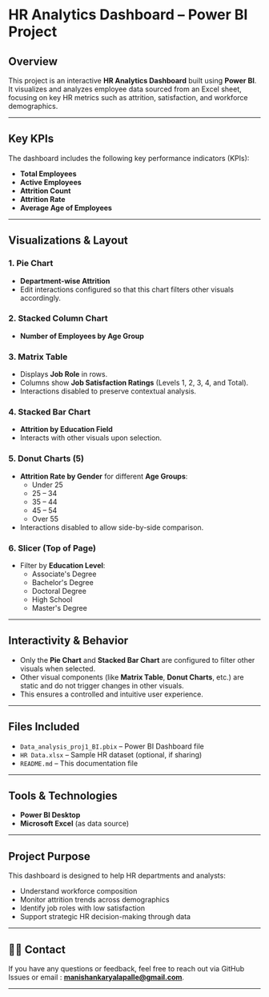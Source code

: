 # HR Analytics Dashboard – Power BI Project

##   Overview

This project is an interactive **HR Analytics Dashboard** built using **Power BI**. It visualizes and analyzes employee data sourced from an Excel sheet, focusing on key HR metrics such as attrition, satisfaction, and workforce demographics.

---

##   Key KPIs

The dashboard includes the following key performance indicators (KPIs):

- **Total Employees**
- **Active Employees**
- **Attrition Count**
- **Attrition Rate**
- **Average Age of Employees**

---

##   Visualizations & Layout

### 1. **Pie Chart**
- **Department-wise Attrition**
- Edit interactions configured so that this chart filters other visuals accordingly.

### 2. **Stacked Column Chart**
- **Number of Employees by Age Group**

### 3. **Matrix Table**
- Displays **Job Role** in rows.
- Columns show **Job Satisfaction Ratings** (Levels 1, 2, 3, 4, and Total).
- Interactions disabled to preserve contextual analysis.

### 4. **Stacked Bar Chart**
- **Attrition by Education Field**
- Interacts with other visuals upon selection.

### 5. **Donut Charts** (5)
- **Attrition Rate by Gender** for different **Age Groups**:
  - Under 25
  - 25 – 34
  - 35 – 44
  - 45 – 54
  - Over 55
- Interactions disabled to allow side-by-side comparison.

### 6. **Slicer (Top of Page)**
- Filter by **Education Level**:
  - Associate's Degree
  - Bachelor's Degree
  - Doctoral Degree
  - High School
  - Master's Degree

---

##   Interactivity & Behavior

- Only the **Pie Chart** and **Stacked Bar Chart** are configured to filter other visuals when selected.
- Other visual components (like **Matrix Table**, **Donut Charts**, etc.) are static and do not trigger changes in other visuals.
- This ensures a controlled and intuitive user experience.

---

##   Files Included

- `Data_analysis_proj1_BI.pbix` – Power BI Dashboard file
- `HR Data.xlsx` – Sample HR dataset (optional, if sharing)
- `README.md` – This documentation file

---

##   Tools & Technologies

- **Power BI Desktop**
- **Microsoft Excel** (as data source)

---

##   Project Purpose

This dashboard is designed to help HR departments and analysts:

- Understand workforce composition
- Monitor attrition trends across demographics
- Identify job roles with low satisfaction
- Support strategic HR decision-making through data

---


## 🙋‍♂️ Contact

If you have any questions or feedback, feel free to reach out via GitHub Issues or email : **manishankaryalapalle@gmail.com**.

---

